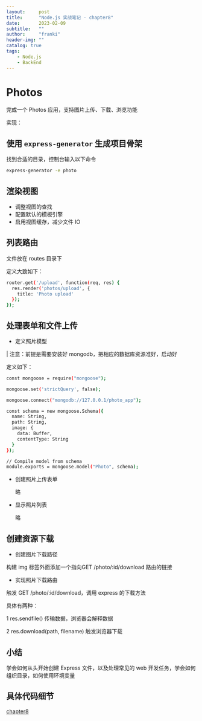 ```yaml
---
layout:     post
title:      "Node.js 实战笔记 - chapter8"
date:       2023-02-09
subtitle:   ""
author:     "franki"
header-img: ""
catalog: true
tags:
    - Node.js
    - BackEnd
---
```


# Photos

完成一个 Photos 应用，支持图片上传、下载、浏览功能

实现：

## 使用 `express-generator` 生成项目骨架

找到合适的目录，控制台输入以下命令

```bash
express-generator -e photo
```

## 渲染视图

- 调整视图的查找
- 配置默认的模板引擎
- 启用视图缓存，减少文件 IO

## 列表路由

文件放在 routes 目录下

定义大致如下：

```bash
router.get('/upload', function(req, res) {
  res.render('photos/upload', {
    title: 'Photo upload'
  });
});
```

## 处理表单和文件上传

- 定义照片模型

| 注意：前提是需要安装好 mongodb，把相应的数据库资源准好，启动好

定义如下：

```bash
const mongoose = require("mongoose");

mongoose.set('strictQuery', false);

mongoose.connect("mongodb://127.0.0.1/photo_app");

const schema = new mongoose.Schema({
  name: String,
  path: String,
  image: {
    data: Buffer,
    contentType: String
  }
});

// Compile model from schema
module.exports = mongoose.model("Photo", schema);
```

- 创建照片上传表单
  
  略

- 显示照片列表

  略

## 创建资源下载

- 创建图片下载路径

构建 img 标签外面添加一个指向GET /photo/:id/download 路由的链接

- 实现照片下载路由

触发 GET /photo/:id/download，调用 express 的下载方法

具体有两种：

  1 res.sendfile() 传输数据，浏览器会解释数据
  
  2 res.download(path, filename) 触发浏览器下载

## 小结

学会如何从头开始创建 Express 文件，以及处理常见的 web 开发任务，学会如何组织目录，如何使用环境变量

## 具体代码细节

[chapter8](https://github.com/NikFranki/node-in-action/tree/master/chapter8)
